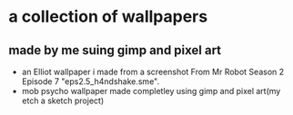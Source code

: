 # a collection of wallpapers 
## made by me suing gimp and pixel art
* an Elliot wallpaper i made from a screenshot From Mr Robot Season 2 Episode 7 "eps2.5_h4ndshake.sme".
* mob psycho wallpaper made completley using gimp and pixel art(my etch a sketch project)

